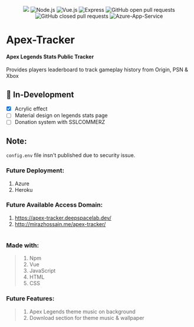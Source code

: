 <p align="center">
  <img src="https://blob.deepspacelab.dev/github/ApexTracker.png" />
  <img src="https://img.shields.io/badge/node-v14.17.4-%23339933?style=flat&logo=node.js" alt="Node.js"/>
  <img src="https://img.shields.io/badge/vue.js-v3.2.1-%234FC08D?style=flat&logo=vue.js" alt="Vue.js"/>
  <img src="https://img.shields.io/npm/v/express?color=%23000000&label=express&logo=Express" alt="Express"/>
  <img src="https://img.shields.io/github/issues-pr/Miraz4300/apex-tracker?logo=github" alt="GitHub open pull requests"/>
  <img src="https://img.shields.io/github/issues-pr-closed/Miraz4300/apex-tracker?logo=Github%20Actions" alt="GitHub closed pull requests"/>
  <img src="https://img.shields.io/website?down_color=red&down_message=offline&label=App%20Service&logo=Microsoft%20Azure&up_color=%230078D4&up_message=online&url=https%3A%2F%2Fapex-tracker.deepspacelab.dev" alt="Azure-App-Service"/>
</p>

# Apex-Tracker

#### Apex Legends Stats Public Tracker
Provides players leaderboard to track gameplay history from Origin, PSN & Xbox

## :construction: In-Development
- [x] Acrylic effect
- [ ] Material design on legends stats page
- [ ] Donation system with SSLCOMMERZ

## Note:
```config.env``` file insn't published due to security issue. 


### Future Deployment:
1. Azure
2. Heroku

### Future Available Access Domain:
1. https://apex-tracker.deepspacelab.dev/
2. http://mirazhossain.me/apex-tracker/
#

### Made with:
> 1. Npm
> 2. Vue
> 3. JavaScript
> 4. HTML
> 5. CSS

### Future Features:
> 1. Apex Legends theme music on background
> 2. Download section for theme music & wallpaper
